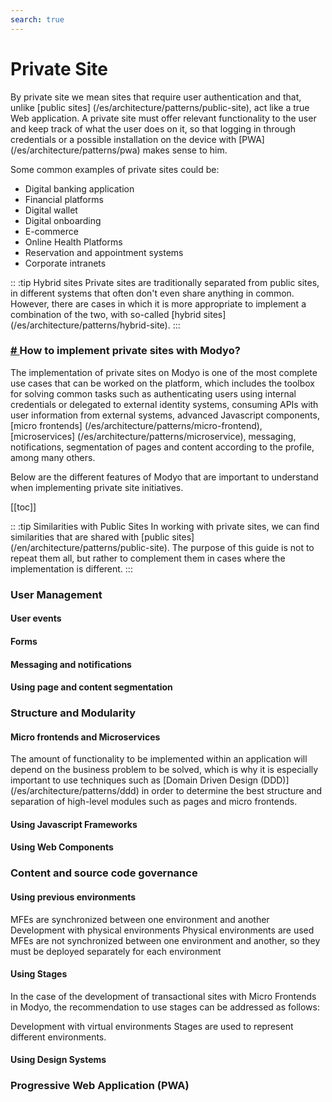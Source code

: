 ```yaml
---
search: true
---
```


# Private Site
By private site we mean sites that require user authentication and that, unlike [public sites] (/es/architecture/patterns/public-site), act like a true Web application. A private site must offer relevant functionality to the user and keep track of what the user does on it, so that logging in through credentials or a possible installation on the device with [PWA] (/es/architecture/patterns/pwa) makes sense to him.

Some common examples of private sites could be:
- Digital banking application
- Financial platforms
- Digital wallet
- Digital onboarding
- E-commerce
- Online Health Platforms
- Reservation and appointment systems
- Corporate intranets

:: :tip Hybrid sites
Private sites are traditionally separated from public sites, in different systems that often don't even share anything in common. However, there are cases in which it is more appropriate to implement a combination of the two, with so-called [hybrid sites] (/es/architecture/patterns/hybrid-site).
:::

<!-- Hack to avoid this title to be displayed in the TOC element -->
 <h3> <a href="#¿como-implementar-sitios-privados-con-modyo" class="header-anchor"> # </a> How to implement private sites with Modyo? </h3> 

The implementation of private sites on Modyo is one of the most complete use cases that can be worked on the platform, which includes the toolbox for solving common tasks such as authenticating users using internal credentials or delegated to external identity systems, consuming APIs with user information from external systems, advanced Javascript components, [micro frontends] (/es/architecture/patterns/micro-frontend), [microservices] (/es/architecture/patterns/microservice), messaging, notifications, segmentation of pages and content according to the profile, among many others.

Below are the different features of Modyo that are important to understand when implementing private site initiatives.

[[toc]]

:: :tip Similarities with Public Sites
In working with private sites, we can find similarities that are shared with [public sites] (/en/architecture/patterns/public-site). The purpose of this guide is not to repeat them all, but rather to complement them in cases where the implementation is different.
:::


### User Management

#### User events

#### Forms

#### Messaging and notifications

#### Using page and content segmentation

### Structure and Modularity
#### Micro frontends and Microservices
The amount of functionality to be implemented within an application will depend on the business problem to be solved, which is why it is especially important to use techniques such as [Domain Driven Design (DDD)] (/es/architecture/patterns/ddd) in order to determine the best structure and separation of high-level modules such as pages and micro frontends.

#### Using Javascript Frameworks

#### Using Web Components



### Content and source code governance

#### Using previous environments
MFEs are synchronized between one environment and another
Development with physical environments
Physical environments are used
MFEs are not synchronized between one environment and another, so they must be deployed separately for each environment


#### Using Stages
In the case of the development of transactional sites with Micro Frontends in Modyo, the recommendation to use stages can be addressed as follows:

Development with virtual environments
Stages are used to represent different environments.

#### Using Design Systems


### Progressive Web Application (PWA)

